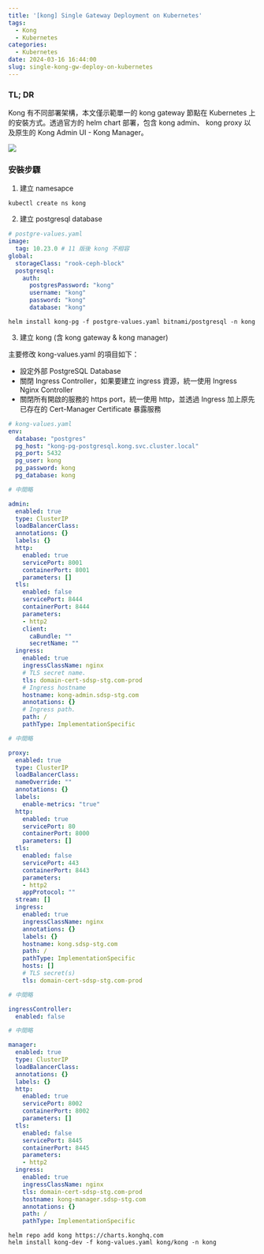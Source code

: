```yaml
---
title: '[kong] Single Gateway Deployment on Kubernetes'
tags:
  - Kong
  - Kubernetes
categories:
  - Kubernetes
date: 2024-03-16 16:44:00
slug: single-kong-gw-deploy-on-kubernetes
---
```


### TL; DR
Kong 有不同部署架構，本文僅示範單一的 kong gateway 節點在 Kubernetes 上的安裝方式。透過官方的 helm chart 部署，包含 kong admin、 kong proxy 以及原生的 Kong Admin UI - Kong Manager。

<!--more-->

![](https://imgur.com/8eEb5j0.png)

### 安裝步驟

1. 建立 namesapce

```
kubectl create ns kong
```

2. 建立 postgresql database

```yaml
# postgre-values.yaml
image:
  tag: 10.23.0 # 11 版後 kong 不相容
global:
  storageClass: "rook-ceph-block"
  postgresql:
    auth:
      postgresPassword: "kong"
      username: "kong"
      password: "kong"
      database: "kong"

```

```
helm install kong-pg -f postgre-values.yaml bitnami/postgresql -n kong
```

3. 建立 kong (含 kong gateway & kong manager)

主要修改 kong-values.yaml 的項目如下：

- 設定外部 PostgreSQL Database  
- 關閉 Ingress Controller，如果要建立 ingress 資源，統一使用 Ingress Nginx Controller  
- 關閉所有開啟的服務的 https port，統一使用 http，並透過 Ingress 加上原先已存在的 Cert-Manager Certificate 暴露服務  

```yaml
# kong-values.yaml
env:
  database: "postgres"
  pg_host: "kong-pg-postgresql.kong.svc.cluster.local"
  pg_port: 5432
  pg_user: kong
  pg_password: kong
  pg_database: kong

# 中間略

admin:
  enabled: true
  type: ClusterIP
  loadBalancerClass:
  annotations: {}
  labels: {}
  http:
    enabled: true
    servicePort: 8001
    containerPort: 8001
    parameters: []
  tls:
    enabled: false
    servicePort: 8444
    containerPort: 8444
    parameters:
    - http2
    client:
      caBundle: ""
      secretName: ""
  ingress:
    enabled: true
    ingressClassName: nginx
    # TLS secret name.
    tls: domain-cert-sdsp-stg.com-prod
    # Ingress hostname
    hostname: kong-admin.sdsp-stg.com
    annotations: {}
    # Ingress path.
    path: /
    pathType: ImplementationSpecific

# 中間略 

proxy:
  enabled: true
  type: ClusterIP
  loadBalancerClass:
  nameOverride: ""
  annotations: {}
  labels:
    enable-metrics: "true"
  http:
    enabled: true
    servicePort: 80
    containerPort: 8000
    parameters: []
  tls:
    enabled: false
    servicePort: 443
    containerPort: 8443
    parameters:
    - http2
    appProtocol: ""
  stream: []
  ingress:
    enabled: true
    ingressClassName: nginx
    annotations: {}
    labels: {}
    hostname: kong.sdsp-stg.com
    path: /
    pathType: ImplementationSpecific
    hosts: []
    # TLS secret(s)
    tls: domain-cert-sdsp-stg.com-prod

# 中間略 

ingressController:
  enabled: false

# 中間略 

manager:
  enabled: true
  type: ClusterIP
  loadBalancerClass:
  annotations: {}
  labels: {}
  http:
    enabled: true
    servicePort: 8002
    containerPort: 8002
    parameters: []
  tls:
    enabled: false
    servicePort: 8445
    containerPort: 8445
    parameters:
    - http2
  ingress:
    enabled: true
    ingressClassName: nginx
    tls: domain-cert-sdsp-stg.com-prod
    hostname: kong-manager.sdsp-stg.com
    annotations: {}
    path: /
    pathType: ImplementationSpecific


```

```
helm repo add kong https://charts.konghq.com
helm install kong-dev -f kong-values.yaml kong/kong -n kong
```